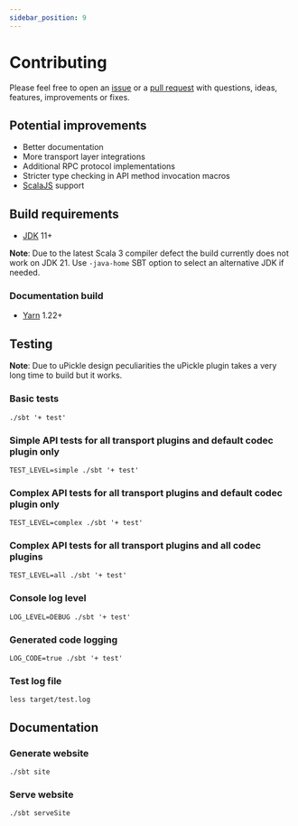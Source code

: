 ```yaml
---
sidebar_position: 9
---
```


# Contributing

Please feel free to open an [issue](https://github.com/automorph-org/automorph/issues/new) or a
[pull request](https://github.com/automorph-org/automorph/compare)
with questions, ideas, features, improvements or fixes.


## Potential improvements

* Better documentation
* More transport layer integrations
* Additional RPC protocol implementations
* Stricter type checking in API method invocation macros
* [ScalaJS](https://www.scala-js.org/) support


## Build requirements

* [JDK](https://openjdk.java.net/) 11+

**Note**: Due to the latest Scala 3 compiler defect the build currently does not work on JDK 21. Use `-java-home` SBT option to select an alternative JDK if needed.

### Documentation build

* [Yarn](https://yarnpkg.com/) 1.22+


## Testing

**Note**: Due to uPickle design peculiarities the uPickle plugin takes a very long time to build but it works.


### Basic tests

```shell
./sbt '+ test'
```

### Simple API tests for all transport plugins and default codec plugin only

```shell
TEST_LEVEL=simple ./sbt '+ test'
```

### Complex API tests for all transport plugins and default codec plugin only

```shell
TEST_LEVEL=complex ./sbt '+ test'
```

### Complex API tests for all transport plugins and all codec plugins

```shell
TEST_LEVEL=all ./sbt '+ test'
```

### Console log level

```shell
LOG_LEVEL=DEBUG ./sbt '+ test'
```

### Generated code logging

```shell
LOG_CODE=true ./sbt '+ test'
```

### Test log file

```
less target/test.log
```


## Documentation

### Generate website

```shell
./sbt site
```

### Serve website

```shell
./sbt serveSite
```

